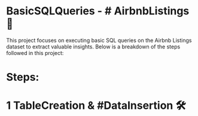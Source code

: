 # BasicSQLQueries - # AirbnbListings 🏡

This project focuses on executing basic SQL queries on the Airbnb Listings dataset to extract valuable insights. Below is a breakdown of the steps followed in this project:

# Steps:

# 1 TableCreation & #DataInsertion 🛠️
